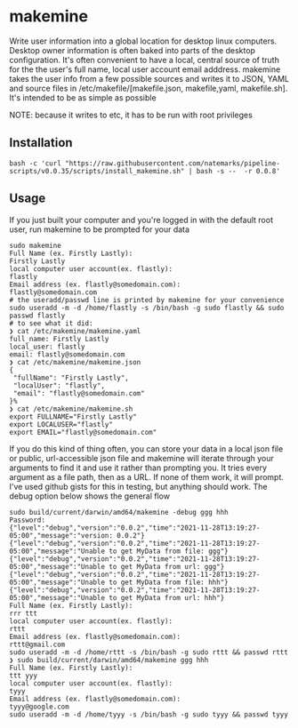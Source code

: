 # makemine

Write user information into a global location for desktop linux computers. Desktop owner information is often baked into parts of the desktop configuration. It's often convenient to have a local, central source of truth for the the user's full name, local user account email adddress. makemine takes the user info from a few possible sources and writes it to JSON, YAML and source files in /etc/makefile/[makefile.json, makefile,yaml, makefile.sh].  It's intended to be as simple as possible

NOTE: because it writes to etc, it has to be run with root privileges


## Installation

```shell
bash -c 'curl "https://raw.githubusercontent.com/natemarks/pipeline-scripts/v0.0.35/scripts/install_makemine.sh" | bash -s --  -r 0.0.8'

```

## Usage

If you just built your computer and you're logged in with the default root user, run makemine to be prompted for your data
```shell
sudo makemine
Full Name (ex. Firstly Lastly):
Firstly Lastly
local computer user account(ex. flastly):
flastly
Email address (ex. flastly@somedomain.com):
flastly@somedomain.com
# the useradd/passwd line is printed by makemine for your convenience
sudo useradd -m -d /home/flastly -s /bin/bash -g sudo flastly && sudo passwd flastly
# to see what it did:
❯ cat /etc/makemine/makemine.yaml
full_name: Firstly Lastly
local_user: flastly
email: flastly@somedomain.com
❯ cat /etc/makemine/makemine.json
{
 "fullName": "Firstly Lastly",
 "localUser": "flastly",
 "email": "flastly@somedomain.com"
}%
❯ cat /etc/makemine/makemine.sh
export FULLNAME="Firstly Lastly"
export LOCALUSER="flastly"
export EMAIL="flastly@somedomain.com"
```
If you do this kind of thing often, you can store your data in a local json file or  public, url-accessible json file and makemine will iterate through your arguments to find it  and use it rather than prompting you. It tries every argument as a file path, then as a URL. If none of them work, it will prompt.  I've used github gists for this in testing, but anything should work.  The debug option below shows the general flow


```shell
sudo build/current/darwin/amd64/makemine -debug ggg hhh
Password:
{"level":"debug","version":"0.0.2","time":"2021-11-28T13:19:27-05:00","message":"version: 0.0.2"}
{"level":"debug","version":"0.0.2","time":"2021-11-28T13:19:27-05:00","message":"Unable to get MyData from file: ggg"}
{"level":"debug","version":"0.0.2","time":"2021-11-28T13:19:27-05:00","message":"Unable to get MyData from url: ggg"}
{"level":"debug","version":"0.0.2","time":"2021-11-28T13:19:27-05:00","message":"Unable to get MyData from file: hhh"}
{"level":"debug","version":"0.0.2","time":"2021-11-28T13:19:27-05:00","message":"Unable to get MyData from url: hhh"}
Full Name (ex. Firstly Lastly):
rrr ttt
local computer user account(ex. flastly):
rttt
Email address (ex. flastly@somedomain.com):
rttt@gmail.com
sudo useradd -m -d /home/rttt -s /bin/bash -g sudo rttt && passwd rttt
❯ sudo build/current/darwin/amd64/makemine ggg hhh
Full Name (ex. Firstly Lastly):
ttt yyy
local computer user account(ex. flastly):
tyyy
Email address (ex. flastly@somedomain.com):
tyyy@google.com
sudo useradd -m -d /home/tyyy -s /bin/bash -g sudo tyyy && passwd tyyy
```